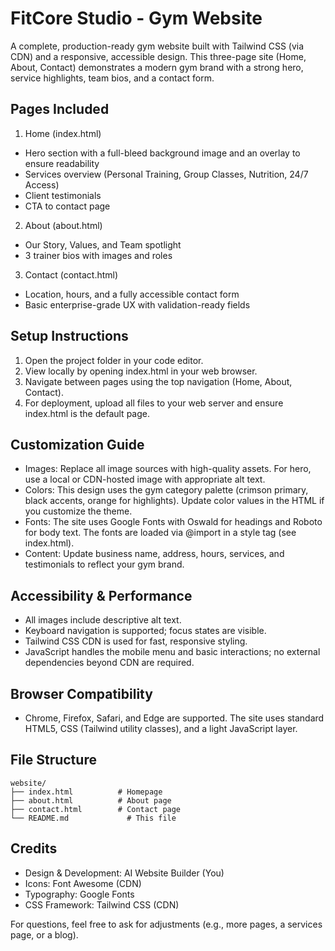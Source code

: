 # FitCore Studio - Gym Website

A complete, production-ready gym website built with Tailwind CSS (via CDN) and a responsive, accessible design. This three-page site (Home, About, Contact) demonstrates a modern gym brand with a strong hero, service highlights, team bios, and a contact form.

## Pages Included

1) Home (index.html)
- Hero section with a full-bleed background image and an overlay to ensure readability
- Services overview (Personal Training, Group Classes, Nutrition, 24/7 Access)
- Client testimonials
- CTA to contact page

2) About (about.html)
- Our Story, Values, and Team spotlight
- 3 trainer bios with images and roles

3) Contact (contact.html)
- Location, hours, and a fully accessible contact form
- Basic enterprise-grade UX with validation-ready fields

## Setup Instructions

1. Open the project folder in your code editor.
2. View locally by opening index.html in your web browser.
3. Navigate between pages using the top navigation (Home, About, Contact).
4. For deployment, upload all files to your web server and ensure index.html is the default page.

## Customization Guide

- Images: Replace all image sources with high-quality assets. For hero, use a local or CDN-hosted image with appropriate alt text.
- Colors: This design uses the gym category palette (crimson primary, black accents, orange for highlights). Update color values in the HTML if you customize the theme.
- Fonts: The site uses Google Fonts with Oswald for headings and Roboto for body text. The fonts are loaded via @import in a style tag (see index.html).
- Content: Update business name, address, hours, services, and testimonials to reflect your gym brand.

## Accessibility & Performance
- All images include descriptive alt text.
- Keyboard navigation is supported; focus states are visible.
- Tailwind CSS CDN is used for fast, responsive styling.
- JavaScript handles the mobile menu and basic interactions; no external dependencies beyond CDN are required.

## Browser Compatibility
- Chrome, Firefox, Safari, and Edge are supported. The site uses standard HTML5, CSS (Tailwind utility classes), and a light JavaScript layer.

## File Structure
```
website/
├── index.html          # Homepage
├── about.html          # About page
├── contact.html        # Contact page
└── README.md             # This file
```

## Credits
- Design & Development: AI Website Builder (You)
- Icons: Font Awesome (CDN)
- Typography: Google Fonts
- CSS Framework: Tailwind CSS (CDN)

For questions, feel free to ask for adjustments (e.g., more pages, a services page, or a blog).